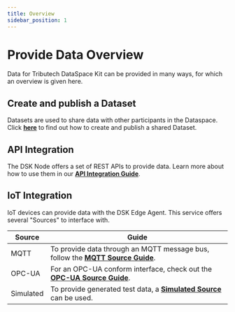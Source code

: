 ```yaml
---
title: Overview
sidebar_position: 1
---
```


# Provide Data Overview

Data for Tributech DataSpace Kit can be provided in many ways, for which an overview is given here.

## Create and publish a Dataset

Datasets are used to share data with other participants in the Dataspace. Click [**here**](dataset/overview.md) to find out how to create and publish a shared Dataset.

## API Integration

The DSK Node offers a set of REST APIs to provide data. Learn more about how to use them in our [**API Integration Guide**](rest.md).

## IoT Integration

IoT devices can provide data with the DSK Edge Agent. This service offers several "Sources" to interface with.

| Source    | Guide                                                                                         |
| --------- | --------------------------------------------------------------------------------------------- |
| MQTT      | To provide data through an MQTT message bus, follow the [**MQTT Source Guide**](iot/mqtt.md). |
| OPC-UA    | For an OPC-UA conform interface, check out the [**OPC-UA Source Guide**](iot/opc-ua.md).      |
| Simulated | To provide generated test data, a [**Simulated Source**](iot/simulated.md) can be used.       |

